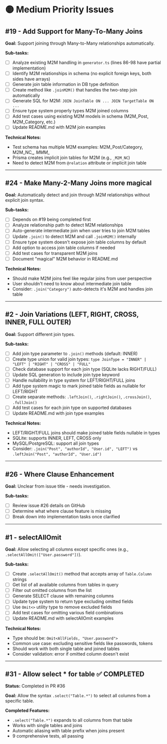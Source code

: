 # 🟡 Medium Priority Issues

## #19 - Add Support for Many-To-Many Joins
**Goal:** Support joining through Many-to-Many relationships automatically.

**Sub-tasks:**
- [ ] Analyze existing M2M handling in `generator.ts` (lines 86-98 have partial implementation)
- [ ] Identify M2M relationships in schema (no explicit foreign keys, both sides have arrays)
- [ ] Generate join table information in DB type definition
- [ ] Create method like `.joinM2M()` that handles the two-step join automatically
- [ ] Generate SQL for M2M: `JOIN JoinTable ON ... JOIN TargetTable ON ...`
- [ ] Ensure type system properly types M2M joined columns
- [ ] Add test cases using existing M2M models in schema (M2M_Post, M2M_Category, etc.)
- [ ] Update README.md with M2M join examples

**Technical Notes:**
- Test schema has multiple M2M examples: M2M_Post/Category, M2M_NC_*, MMM_*
- Prisma creates implicit join tables for M2M (e.g., `_M2M_NC`)
- Need to detect M2M from `@relation` attribute or implicit join table

---

## #24 - Make Many-2-Many Joins more magical
**Goal:** Automatically detect and join through M2M relationships without explicit join syntax.

**Sub-tasks:**
- [ ] Depends on #19 being completed first
- [ ] Analyze relationship path to detect M2M relationships
- [ ] Auto-generate intermediate join when user tries to join M2M tables
- [ ] Update `.join()` to detect M2M and call `.joinM2M()` internally
- [ ] Ensure type system doesn't expose join table columns by default
- [ ] Add option to access join table columns if needed
- [ ] Add test cases for transparent M2M joins
- [ ] Document "magical" M2M behavior in README.md

**Technical Notes:**
- Should make M2M joins feel like regular joins from user perspective
- User shouldn't need to know about intermediate join table
- Consider: `.join("Category")` auto-detects it's M2M and handles join table

---

## #2 - Join Variations (LEFT, RIGHT, CROSS, INNER, FULL OUTER)
**Goal:** Support different join types.

**Sub-tasks:**
- [ ] Add join type parameter to `.join()` methods (default: INNER)
- [ ] Create type union for valid join types: `type JoinType = "INNER" | "LEFT" | "RIGHT" | "CROSS" | "FULL"`
- [ ] Check database support for each join type (SQLite lacks RIGHT/FULL)
- [ ] Update SQL generation to include join type keyword
- [ ] Handle nullability in type system for LEFT/RIGHT/FULL joins
- [ ] Add type system magic to mark joined table fields as nullable for LEFT/RIGHT
- [ ] Create separate methods: `.leftJoin()`, `.rightJoin()`, `.crossJoin()`, `.fullJoin()`
- [ ] Add test cases for each join type on supported databases
- [ ] Update README.md with join type examples

**Technical Notes:**
- LEFT/RIGHT/FULL joins should make joined table fields nullable in types
- SQLite: supports INNER, LEFT, CROSS only
- MySQL/PostgreSQL: support all join types
- Consider: `.join("Post", "authorId", "User.id", "LEFT")` vs `.leftJoin("Post", "authorId", "User.id")`

---

## #26 - Where Clause Enhancement
**Goal:** Unclear from issue title - needs investigation.

**Sub-tasks:**
- [ ] Review issue #26 details on GitHub
- [ ] Determine what where clause feature is missing
- [ ] Break down into implementation tasks once clarified

---

## #1 - selectAllOmit
**Goal:** Allow selecting all columns except specific ones (e.g., `.selectAllOmit(["User.password"])`).

**Sub-tasks:**
- [ ] Create `.selectAllOmit()` method that accepts array of `Table.Column` strings
- [ ] Get list of all available columns from tables in query
- [ ] Filter out omitted columns from the list
- [ ] Generate SELECT clause with remaining columns
- [ ] Update type system to return type excluding omitted fields
- [ ] Use `Omit<>` utility type to remove excluded fields
- [ ] Add test cases for omitting various field combinations
- [ ] Update README.md with selectAllOmit examples

**Technical Notes:**
- Type should be: `Omit<AllFields, "User.password">`
- Common use case: excluding sensitive fields like passwords, tokens
- Should work with both single table and joined tables
- Consider validation: error if omitted column doesn't exist

---

## #31 - Allow select * for table ✅ COMPLETED
**Status:** Completed in PR #36

**Goal:** Allow the syntax `.select("Table.*")` to select all columns from a specific table.

**Completed Features:**
- `.select("Table.*")` expands to all columns from that table
- Works with single tables and joins
- Automatic aliasing with table prefix when joins present
- 9 comprehensive tests, all passing
